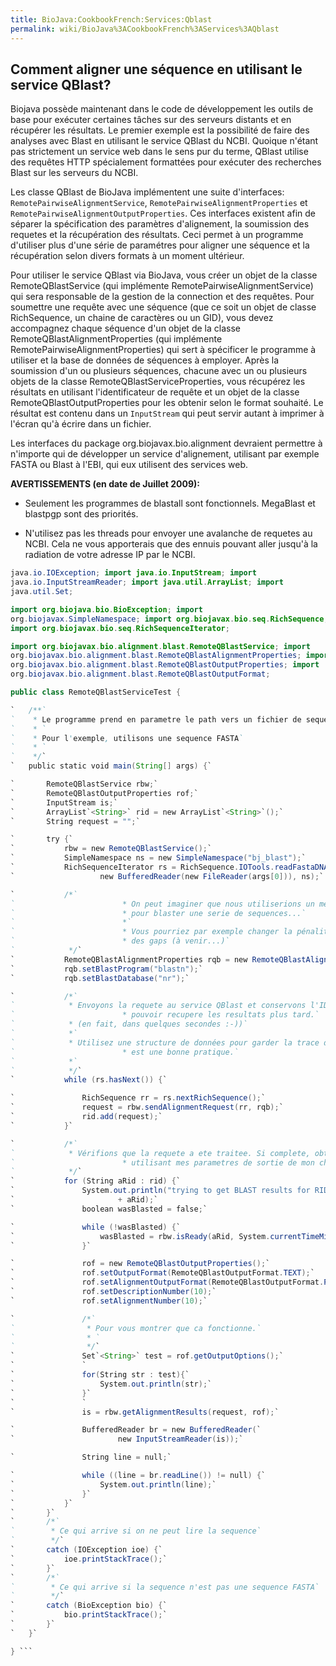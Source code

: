 ```yaml
---
title: BioJava:CookbookFrench:Services:Qblast
permalink: wiki/BioJava%3ACookbookFrench%3AServices%3AQblast
---
```


Comment aligner une séquence en utilisant le service QBlast?
------------------------------------------------------------

Biojava possède maintenant dans le code de développement les outils de
base pour exécuter certaines tâches sur des serveurs distants et en
récupérer les résultats. Le premier exemple est la possibilité de faire
des analyses avec Blast en utilisant le service QBlast du NCBI. Quoique
n'étant pas strictement un service web dans le sens pur du terme, QBlast
utilise des requêtes HTTP spécialement formattées pour exécuter des
recherches Blast sur les serveurs du NCBI.

Les classe QBlast de BioJava implémentent une suite d'interfaces:
`RemotePairwiseAlignmentService`, `RemotePairwiseAlignmentProperties` et
`RemotePairwiseAlignmentOutputProperties`. Ces interfaces existent afin
de séparer la spécification des paramètres d'alignement, la soumission
des requetes et la récupération des résultats. Ceci permet à un
programme d'utiliser plus d'une série de paramétres pour aligner une
séquence et la récupération selon divers formats à un moment ultérieur.

Pour utiliser le service QBlast via BioJava, vous créer un objet de la
classe RemoteQBlastService (qui implémente
RemotePairwiseAlignmentService) qui sera responsable de la gestion de la
connection et des requêtes. Pour soumettre une requête avec une séquence
(que ce soit un objet de classe RichSequence, un chaine de caractères ou
un GID), vous devez accompagnez chaque séquence d'un objet de la classe
RemoteQBlastAlignmentProperties (qui implémente
RemotePairwiseAlignmentProperties) qui sert à spécificer le programme à
utiliser et la base de données de séquences à employer. Après la
soumission d'un ou plusieurs séquences, chacune avec un ou plusieurs
objets de la classe RemoteQBlastServiceProperties, vous récupérez les
résultats en utilisant l'identificateur de requête et un objet de la
classe RemoteQBlastOutputProperties pour les obtenir selon le format
souhaité. Le résultat est contenu dans un `InputStream` qui peut servir
autant à imprimer à l'écran qu'à écrire dans un fichier.

Les interfaces du package org.biojavax.bio.alignment devraient permettre
à n'importe qui de développer un service d'alignement, utilisant par
exemple FASTA ou Blast à l'EBI, qui eux utilisent des services web.

**AVERTISSEMENTS (en date de Juillet 2009):**

- Seulement les programmes de blastall sont fonctionnels. MegaBlast et
blastpgp sont des priorités.

- N'utilisez pas les threads pour envoyer une avalanche de requetes au
NCBI. Cela ne vous apporterais que des ennuis pouvant aller jusqu'à la
radiation de votre adresse IP par le NCBI.

```java import java.io.BufferedReader; import java.io.FileReader; import
java.io.IOException; import java.io.InputStream; import
java.io.InputStreamReader; import java.util.ArrayList; import
java.util.Set;

import org.biojava.bio.BioException; import
org.biojavax.SimpleNamespace; import org.biojavax.bio.seq.RichSequence;
import org.biojavax.bio.seq.RichSequenceIterator;

import org.biojavax.bio.alignment.blast.RemoteQBlastService; import
org.biojavax.bio.alignment.blast.RemoteQBlastAlignmentProperties; import
org.biojavax.bio.alignment.blast.RemoteQBlastOutputProperties; import
org.biojavax.bio.alignment.blast.RemoteQBlastOutputFormat;

public class RemoteQBlastServiceTest {

`   /**`  
`    * Le programme prend en parametre le path vers un fichier de sequence`  
`    * `  
`    * Pour l'exemple, utilisons une sequence FASTA`  
`    * `  
`    */`  
`   public static void main(String[] args) {`

`       RemoteQBlastService rbw;`  
`       RemoteQBlastOutputProperties rof;`  
`       InputStream is;`  
`       ArrayList`<String>` rid = new ArrayList`<String>`();`  
`       String request = "";`

`       try {`  
`           rbw = new RemoteQBlastService();`  
`           SimpleNamespace ns = new SimpleNamespace("bj_blast");`  
`           RichSequenceIterator rs = RichSequence.IOTools.readFastaDNA(`  
`                   new BufferedReader(new FileReader(args[0])), ns);`

`           /*`  
`                        * On peut imaginer que nous utiliserions un meme ensemble de parametres`  
`                        * pour blaster une serie de sequences...`  
`                        *`  
`                        * Vous pourriez par exemple changer la pénalité pour l'ouverture/extension`  
`                        * des gaps (à venir...)`  
`            */`  
`           RemoteQBlastAlignmentProperties rqb = new RemoteQBlastAlignmentProperties();`  
`           rqb.setBlastProgram("blastn");`  
`           rqb.setBlastDatabase("nr");`

`           /*`  
`            * Envoyons la requete au service QBlast et conservons l'ID de la requete pour `  
`                        * pouvoir recupere les resultats plus tard.`  
`            * (en fait, dans quelques secondes :-))`  
`            *`  
`            * Utilisez une structure de données pour garder la trace de toutes les requetes`  
`                        * est une bonne pratique.`  
`            *`  
`            */`  
`           while (rs.hasNext()) {`

`               RichSequence rr = rs.nextRichSequence();`  
`               request = rbw.sendAlignmentRequest(rr, rqb);`  
`               rid.add(request);`  
`           }`

`           /*`  
`            * Vérifions que la requete a ete traitee. Si complete, obtenons l'alignement en `  
`                        * utilisant mes parametres de sortie de mon choix.`  
`            */`  
`           for (String aRid : rid) {`  
`               System.out.println("trying to get BLAST results for RID "`  
`                       + aRid);`  
`               boolean wasBlasted = false;`

`               while (!wasBlasted) {`  
`                   wasBlasted = rbw.isReady(aRid, System.currentTimeMillis());`  
`               }`

`               rof = new RemoteQBlastOutputProperties();`  
`               rof.setOutputFormat(RemoteQBlastOutputFormat.TEXT);`  
`               rof.setAlignmentOutputFormat(RemoteQBlastOutputFormat.PAIRWISE);`  
`               rof.setDescriptionNumber(10);`  
`               rof.setAlignmentNumber(10);`

`               /*`  
`                * Pour vous montrer que ca fonctionne.`  
`                * `  
`                */`  
`               Set`<String>` test = rof.getOutputOptions();`  
`               `  
`               for(String str : test){`  
`                   System.out.println(str);`  
`               }`  
`               `  
`               is = rbw.getAlignmentResults(request, rof);`

`               BufferedReader br = new BufferedReader(`  
`                       new InputStreamReader(is));`

`               String line = null;`

`               while ((line = br.readLine()) != null) {`  
`                   System.out.println(line);`  
`               }`  
`           }`  
`       }`  
`       /*`  
`        * Ce qui arrive si on ne peut lire la sequence`  
`        */`  
`       catch (IOException ioe) {`  
`           ioe.printStackTrace();`  
`       }`  
`       /*`  
`        * Ce qui arrive si la sequence n'est pas une sequence FASTA`  
`        */`  
`       catch (BioException bio) {`  
`           bio.printStackTrace();`  
`       }`  
`   }`

} ```
